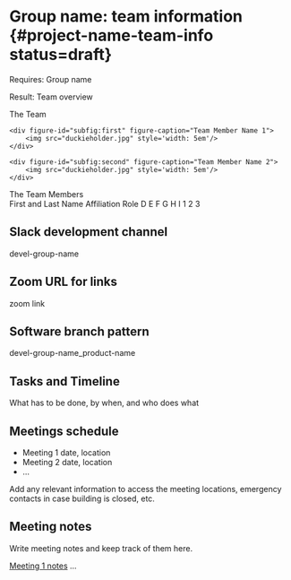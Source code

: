 # Group name: team information {#project-name-team-info status=draft}

<div class='requirements' markdown="1">

Requires: Group name

Result: Team overview

</div>

<div figure-id="fig:big" figure-class="flow-subfigures">
    <figcaption>The Team</figcaption>

    <div figure-id="subfig:first" figure-caption="Team Member Name 1">
        <img src="duckieholder.jpg" style='width: 5em'/>
    </div>

    <div figure-id="subfig:second" figure-caption="Team Member Name 2">
        <img src="duckieholder.jpg" style='width: 5em'/>
    </div>
</div>

<col3 figure-id="tab:group-name-team" class="labels-row1">
    <figcaption>The Team Members</figcaption>
    <span>First and Last Name</span>
    <span>Affiliation</span>
    <span>Role</span>
    <span>D</span>
    <span>E</span>
    <span>F</span>
    <span>G</span>
    <span>H</span>
    <span>I</span>
    <span>1</span>
    <span>2</span>
    <span>3</span>
</col3>



## Slack development channel

<div class='check' markdown="1">

devel-group-name

</div>


## Zoom URL for links

<div class='check' markdown="1">

zoom link

</div>


## Software branch pattern

<div class='check' markdown="1">

devel-group-name_product-name

</div>

## Tasks and Timeline

What has to be done, by when, and who does what

## Meetings schedule

- Meeting 1 date, location
- Meeting 2 date, location
- ...

Add any relevant information to access the meeting locations, emergency contacts in case building is closed, etc.

## Meeting notes

Write meeting notes and keep track of them here.

[Meeting 1 notes](#project-name-meeting-one)
...
